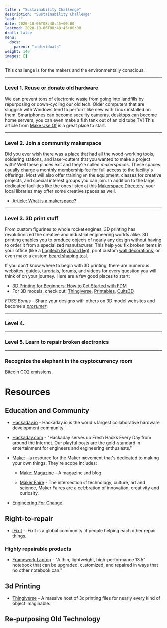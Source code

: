 ```yaml
---
title : "Sustainability Challenge"
description: "Sustainability Challenge"
lead: ""
date: 2020-10-06T08:48:45+00:00
lastmod: 2020-10-06T08:48:45+00:00
draft: false
menu:
  docs:
    parent: "individuals"
weight: 140
images: []
---
```


This challenge is for the makers and the environmentally conscious.  


--------------------
### Level 1. Reuse or donate old hardware

We can prevent tons of electronic waste from going into landfills by repurposing or down-cycling our old tech.  Older computers that are sluggish with Windows tend to perform like new with Linux installed on them.  Smartphones can become security cameras, desktops can become home servers, you can even make a fish tank out of an old tube TV!  This article from [Make Use Of](https://www.makeuseof.com/tag/7-things-you-can-do-with-your-old-electronic-devices/) is a great place to start.

--------------------
### Level 2. Join a community makerspace

Did you ever wish there was a place that had all the wood-working tools, soldering stations, and laser-cutters that you wanted to make a project with?  Well these places exit and they're called _makerspaces_.  These spaces usually charge a monthly membership fee for full access to the facility's offerings.  Most will also offer training on the equipment, classes for creative projects, and special interest groups you can join.  In addition to the large, dedicated facilities like the ones listed at this [Makerspace Directory](*https://makerspaces.make.co/), your local libraries may offer some creative spaces as well.

- [Article: What is a makerspace?](https://www.makerspaces.com/what-is-a-makerspace/)

--------------------
### Level 3. 3D print stuff

From custom figurines to whole rocket engines, 3D printing has revolutionized the creative and industrial engineering worlds alike.  3D printing enables you to produce objects of nearly any design without having to order it from a specialized manufacturer.  This help you fix broken items in your office (like a [Logitech Keyboard leg](https://www.thingiverse.com/thing:4671178)), print custom [wall decorations](https://www.thingiverse.com/thing:4772734), or even make a custom [beard shaping tool](https://www.thingiverse.com/thing:1805384).

If you don't know where to begin with 3D printing, there are numerous websites, guides, turorials, forums, and videos for every question you will think of on your journey.  Here are a few good places to start:

- [3D Printing for Beginners: How to Get Started with FDM](https://all3dp.com/2/3d-printing-for-beginners-all-you-need-to-know-to-get-started/)
- For 3D models, check out: [Thingiverse](https://www.thingiverse.com/), [Printables](https://www.printables.com/), [Cults3D](https://cults3d.com/)

*FOSS Bonus* - Share your designs with others on 3D model websites and become a [_prosumer_](https://www.futuresplatform.com/blog/whats-prosumer-and-are-you-one).

--------------------
### Level 4. 

--------------------
### Level 5. Learn to repair broken electronics


--------------------





### Recognize the elephant in the cryptocurrency room

Bitcoin CO2 emissions.  




# Resources

## Education and Community

- [Hackaday.io](https://hackaday.io) - Hackaday.io is the world's largest collaborative hardware development community.

- [Hackaday.com](https://hackaday.com) - "Hackaday serves up Fresh Hacks Every Day from around the Internet. Our playful posts are the gold-standard in entertainment for engineers and engineering enthusiasts."

- [Make:](https://make.co) - a resource for the Maker movement that's dedicated to making your own things. They're scope includes:

    - [Make: Magazine](https://makezine.com) - A magazine and blog 

    - [Maker Faire](https://makerfaire.com) - The intersection of technology, culture, art and science, Maker Faires are a celebration of innovation, creativity and curiosity.

- [Engineering For Change](https://www.engineeringforchange.org)

## Right-to-repair

- [iFixit](https://www.ifixit.com) - iFixit is a global community of people helping each other repair things.

### Highly repairable products

- [Framework Laptop](https://frame.work) - "A thin, lightweight, high-performance 13.5” notebook that can be upgraded, customized, and repaired in ways that no other notebook can."


## 3d Printing

- [Thingiverse](https://www.thingiverse.com) - A massive host of 3d printing files for nearly every kind of object imaginable.



## Re-purposing Old Technology

